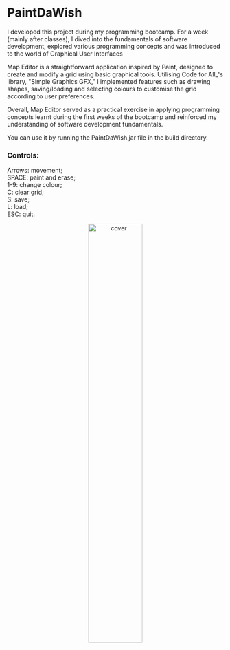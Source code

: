 # PaintDaWish

I developed this project during my programming bootcamp. For a week (mainly after classes), I dived into the fundamentals of software development, explored various programming concepts and was introduced to the world of Graphical User Interfaces

Map Editor is a straightforward application inspired by Paint, designed to create and modify a grid using basic graphical tools. Utilising Code for All_'s library, "Simple Graphics GFX," I implemented features such as drawing shapes, saving/loading and selecting colours to customise the grid according to user preferences.

Overall, Map Editor served as a practical exercise in applying programming concepts learnt during the first weeks of the bootcamp and reinforced my understanding of software development fundamentals.

You can use it by running the PaintDaWish.jar file in the build directory.

### Controls:


Arrows: movement;  
SPACE: paint and erase;  
1-9: change colour;  
C: clear grid;  
S: save;  
L: load;  
ESC: quit.

<p align="center">
  <img src="https://github.com/pedroMoreira96/PaintDaWish/assets/159487606/be1b270f-7674-4aa5-aa6d-f3e338d7414a" alt="cover" style="width: 50%;"/>
</p>
